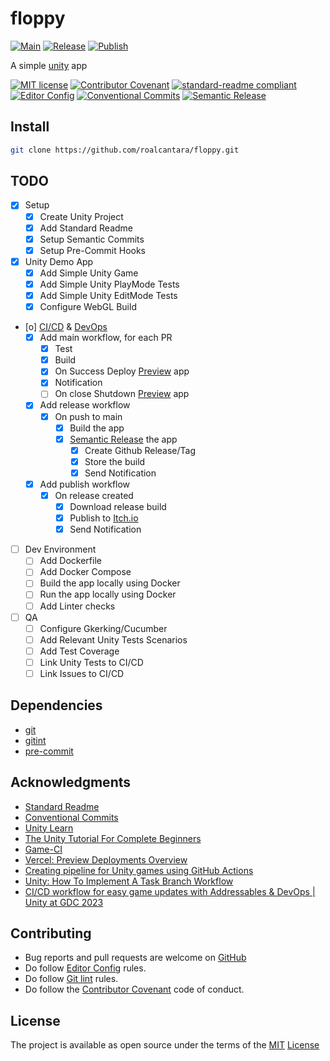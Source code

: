 # floppy

[![Main](https://github.com/roalcantara/floppy/actions/workflows/main.yml/badge.svg)](https://github.com/roalcantara/floppy/actions/workflows/main.yml)
[![Release](https://github.com/roalcantara/floppy/actions/workflows/release.yml/badge.svg)](https://github.com/roalcantara/floppy/actions/workflows/release.yml)
[![Publish](https://github.com/roalcantara/floppy/actions/workflows/publish.yml/badge.svg)](https://github.com/roalcantara/floppy/actions/workflows/publish.yml)

A simple [unity][9] app

[![MIT license](https://img.shields.io/badge/License-MIT-brightgreen.svg)](LICENSE) [![Contributor Covenant](https://img.shields.io/badge/Contributor%20Covenant-2.0-4baaaa.svg)][2] [![standard-readme compliant](https://img.shields.io/badge/readme%20style-standard-brightgreen.svg)][5] [![Editor Config](https://img.shields.io/badge/Editor%20Config-1.0.1-crimson.svg)][4] [![Conventional Commits](https://img.shields.io/badge/Conventional%20Commits-1.0.0-yellow.svg)][3] [![Semantic Release](https://img.shields.io/badge/%20%20%F0%9F%93%A6%F0%9F%9A%80-semantic--release-e10079.svg)][14]

## Install

```sh
git clone https://github.com/roalcantara/floppy.git
```

## TODO

- [x] Setup
  - [x] Create Unity Project
  - [x] Add Standard Readme
  - [x] Setup Semantic Commits
  - [x] Setup Pre-Commit Hooks
- [x] Unity Demo App
  - [x] Add Simple Unity Game
  - [x] Add Simple Unity PlayMode Tests
  - [x] Add Simple Unity EditMode Tests
  - [x] Configure WebGL Build
- [o] [CI/CD][19] & [DevOps][18]
  - [x] Add main workflow, for each PR
    - [x] Test
    - [x] Build
    - [x] On Success Deploy [Preview][17] app
    - [x] Notification
    - [ ] On close Shutdown [Preview][17] app
  - [x] Add release workflow
    - [x] On push to main
      - [x] Build the app
      - [x] [Semantic Release][14] the app
        - [x] Create Github Release/Tag
        - [x] Store the build
        - [x] Send Notification
  - [x] Add publish workflow
    - [x] On release created
      - [x] Download release build
      - [x] Publish to [Itch.io][15]
      - [x] Send Notification
- [ ] Dev Environment
  - [ ] Add Dockerfile
  - [ ] Add Docker Compose
  - [ ] Build the app locally using Docker
  - [ ] Run the app locally using Docker
  - [ ] Add Linter checks
- [ ] QA
  - [ ] Configure Gkerking/Cucumber
  - [ ] Add Relevant Unity Tests Scenarios
  - [ ] Add Test Coverage
  - [ ] Link Unity Tests to CI/CD
  - [ ] Link Issues to CI/CD

## Dependencies

- [git][6]
- [gitint][7]
- [pre-commit][8]

## Acknowledgments

- [Standard Readme][5]
- [Conventional Commits][7]
- [Unity Learn][10]
- [The Unity Tutorial For Complete Beginners][11]
- [Game-CI][12]
- [Vercel: Preview Deployments Overview][13]
- [Creating pipeline for Unity games using GitHub Actions][15]
- [Unity: How To Implement A Task Branch Workflow][16]
- [CI/CD workflow for easy game updates with Addressables & DevOps | Unity at GDC 2023][19]

## Contributing

- Bug reports and pull requests are welcome on [GitHub][0]
- Do follow [Editor Config][4] rules.
- Do follow [Git lint][7] rules.
- Do follow the [Contributor Covenant][2] code of conduct.

## License

The project is available as open source under the terms of the [MIT][1] [License](LICENSE)

[0]: https://github.com/roalcantara/Dockers
[1]: https://opensource.org/licenses/MIT 'Open Source Initiative'
[2]: https://contributor-covenant.org 'A Code of Conduct for Open Source Communities'
[3]: https://conventionalcommits.org 'Conventional Commits'
[4]: https://editorconfig.org 'EditorConfig'
[5]: https://github.com/RichardLitt/standard-readme 'Standard Readme'
[6]: https://git-scm.com 'Git'
[7]: https://jorisroovers.com/gitlint 'git commit message linter'
[8]: https://pre-commit.com 'A framework for managing and maintaining multi-language pre-commit hooks'
[9]: https://unity.com 'Unity is a cross-platform game engine developed by Unity Technologie'
[10]: https://learn.unity.com 'Unity Learn: Online learning platform that offers courses to help anyone learn to code'
[11]: https://youtu.be/XtQMytORBmM 'The Unity Tutorial For Complete Beginners'
[12]: https://game.ci 'Game-CI: the fastest and easiest way to automatically test and build games'
[13]: https://vercel.com/docs/concepts/deployments/preview-deployments 'Vercel: Preview Deployments Overview'
[14]: https://semantic-release.gitbook.io/semantic-release 'Semantic Release'
[15]: https://jaidengerig.medium.com/create-a-cd-pipeline-to-auto-publish-unity-games-from-github-to-itch-io-in-30-minutes-for-free-bae3b254283c 'Creating pipeline for Unity games using GitHub Actions'
[16]: https://unity.com/how-to/devops-task-branch-workflow#task-and-task-branch 'Unity: How To Implement A Task Branch Workflow'
[17]: https://www.uffizzi.com/preview-environments-guide 'The Definitive Guide to Preview Environments'
[18]: https://unity.com/solutions/devops-explained 'What Is Devops?'
[19]: https://youtu.be/TQBXx34Otfo 'CI/CD workflow for easy game updates with Addressables & DevOps | Unity at GDC 2023'
